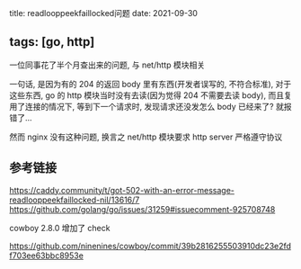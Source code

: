 title: readlooppeekfaillocked问题
date: 2021-09-30

tags: [go, http]
---

一位同事花了半个月查出来的问题, 与 net/http 模块相关

<!--more-->

一句话, 是因为有的 204 的返回 body 里有东西(开发者误写的, 不符合标准), 对于这些东西, go 的 http 模块当时没有去读(因为觉得 204 不需要去读 body), 而且复用了连接的情况下, 等到下一个请求时, 发现请求还没发怎么 body 已经来了? 就报错了...

然而 nginx 没有这种问题, 换言之 net/http 模块要求 http server 严格遵守协议

## 参考链接

https://caddy.community/t/got-502-with-an-error-message-readlooppeekfaillocked-nil/13616/7
https://github.com/golang/go/issues/31259#issuecomment-925708748

cowboy 2.8.0 增加了 check

https://github.com/ninenines/cowboy/commit/39b2816255503910dc23e2fdf703ee63bbc8953e

